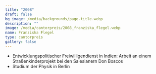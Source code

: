 ```yaml
---
title: "2008"
draft: false
bg_image: /media/backgrounds/page-title.webp
description: ""
image: /media/cantorpreis/2008_franziska_flegel.webp
name: Franziska Flegel
type: cantorpreis
gallery: false
---
```

- Entwicklungspolitischer Freiwilligendienst in Indien: Arbeit an einem Straßenkinderprojekt bei den Salesianern Don Boscos
- Studium der Physik in Berlin
